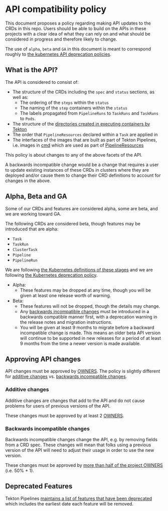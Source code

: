 # API compatibility policy

This document proposes a policy regarding making API updates to the CRDs in this
repo. Users should be able to build on the APIs in these projects with a clear
idea of what they can rely on and what should be considered in progress and
therefore likely to change.

The use of `alpha`, `beta` and `GA` in this document is meant to correspond
roughly to
[the kubernetes API deprecation policies](https://kubernetes.io/docs/reference/using-api/deprecation-policy/#deprecating-a-flag-or-cli).

## What is the API?

The API is considered to consist of:

- The structure of the CRDs including the `spec` and `status` sections, as well as:
  - The ordering of the `steps` within the `status`
  - The naming of the `step` containers within the `status`
  - The labels propagated from `PipelineRuns` to `TaskRuns` and `TaskRuns` to `Pods`.
- The structure of the [directories created in executing containers by Tekton](docs/tasks.md#reserved-directories)
- The order that `PipelineResources` declared within a `Task` are applied in
- The interfaces of the images that are built as part of Tekton Pipelines,
  i.e. images in [cmd](https://github.com/tektoncd/pipeline/tree/master/cmd) which are used as part of
  [PipelineResources](docs/resources.md)

This policy is about changes to any of the above facets of the API.

A backwards incompatible change would be a change that requires a user to update
existing instances of these CRDs in clusters where they are deployed and/or cause them
to change their CRD definitions to account for changes in the above.

## Alpha, Beta and GA

Some of our CRDs and features are considered alpha, some are beta, and we are working
toward GA.

The following CRDs are considered beta, though features may be introduced that are
alpha:

* `Task`
* `TaskRun`
* `ClusterTask`
* `Pipeline`
* `PipelineRun`

We are following [the Kubernetes definitions of these stages](https://kubernetes.io/docs/reference/using-api/api-overview/#api-versioning)
and we are following [the Kubernetes deprecation policy](https://kubernetes.io/docs/reference/using-api/deprecation-policy/).

* Alpha:
  * These features may be dropped at any time, though you will be given at least
    one release worth of warning.
* Beta:
  * These features will not be dropped, though the details may change.
  * Any [backwards incompatible changes](#backwards-incompatible-changes) must be
    introduced in a backwards compatible manner first, with a deprecation warning
    in the release notes and migration instructions.
  * You will be given at least 9 months to migrate before a backward incompatible
    change is made. This means an older beta API version will continue to be
    supported in new releases for a period of at least 9 months from the time a
    newer version is made available.

## Approving API changes

API changes must be approved by [OWNERS](OWNERS). The policy is slightly different
for [additive changes](#additive-changes) vs.
[backwards incompatible changes](#backwards-incompatible-changes).

### Additive changes

Additive changes are changes that add to the API and do not cause problems for users
of previous versions of the API.

These changes must be approved by at least 2 [OWNERS](OWNERS).

### Backwards incompatible changes

Backwards incompatible changes change the API, e.g. by removing fields from a CRD
spec. These changes will mean that folks using a previous version of the API will need
to adjust their usage in order to use the new version.

These changes must be approved by [more than half of the project OWNERS](OWNERS)
(i.e. 50% + 1).

## Deprecated Features

Tekton Pipelines [maintains a list of features that have been deprecated](https://github.com/tektoncd/pipeline/tree/master/docs/deprecations.md)
which includes the earliest date each feature will be removed.
